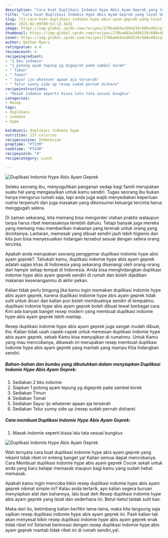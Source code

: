 ```yaml
---
description: "Cara buat Duplikasi Indomie Hype Abis Ayam Geprek yang lezat Untuk Jualan"
title: "Cara buat Duplikasi Indomie Hype Abis Ayam Geprek yang lezat Untuk Jualan"
slug: 711-cara-buat-duplikasi-indomie-hype-abis-ayam-geprek-yang-lezat-untuk-jualan
date: 2021-02-09T08:53:13.343Z
image: https://img-global.cpcdn.com/recipes/270ba603e2d04239/680x482cq70/duplikasi-indomie-hype-abis-ayam-geprek-foto-resep-utama.jpg
thumbnail: https://img-global.cpcdn.com/recipes/270ba603e2d04239/680x482cq70/duplikasi-indomie-hype-abis-ayam-geprek-foto-resep-utama.jpg
cover: https://img-global.cpcdn.com/recipes/270ba603e2d04239/680x482cq70/duplikasi-indomie-hype-abis-ayam-geprek-foto-resep-utama.jpg
author: Nathan Myers
ratingvalue: 4.4
reviewcount: 4
recipeingredient:
- "2 bks indomie"
- "1 potong ayam tepung yg digeprek pake sambel korek"
- " Timun"
- " Tomat"
- " Sayur ijo whatever apaan aja terserah"
- " Telur sunny side up resep sudah pernah dishare"
recipeinstructions:
- "Masak indomie seperti biasa lalu tata sesuai bungkus"
categories:
- Resep
tags:
- duplikasi
- indomie
- hype

katakunci: duplikasi indomie hype 
nutrition: 237 calories
recipecuisine: Indonesian
preptime: "PT23M"
cooktime: "PT43M"
recipeyield: "4"
recipecategory: Lunch

---
```



![Duplikasi Indomie Hype Abis Ayam Geprek](https://img-global.cpcdn.com/recipes/270ba603e2d04239/680x482cq70/duplikasi-indomie-hype-abis-ayam-geprek-foto-resep-utama.jpg)

Selaku seorang ibu, menyuguhkan panganan sedap bagi famili merupakan suatu hal yang mengasyikan untuk kamu sendiri. Tugas seorang ibu bukan hanya mengurus rumah saja, tapi anda juga wajib menyediakan keperluan nutrisi terpenuhi dan juga masakan yang dikonsumsi keluarga tercinta harus menggugah selera.

Di zaman  sekarang, kita memang bisa mengorder olahan praktis walaupun tanpa harus ribet memasaknya terlebih dahulu. Tetapi banyak juga mereka yang memang mau memberikan makanan yang terenak untuk orang yang dicintainya. Lantaran, memasak yang dibuat sendiri jauh lebih higienis dan kita pun bisa menyesuaikan hidangan tersebut sesuai dengan selera orang tercinta. 



Apakah anda merupakan seorang penggemar duplikasi indomie hype abis ayam geprek?. Tahukah kamu, duplikasi indomie hype abis ayam geprek adalah sajian khas di Indonesia yang sekarang disenangi oleh orang-orang dari hampir setiap tempat di Indonesia. Anda bisa menghidangkan duplikasi indomie hype abis ayam geprek sendiri di rumah dan boleh dijadikan makanan kesenanganmu di akhir pekan.

Kalian tidak perlu bingung jika kamu ingin memakan duplikasi indomie hype abis ayam geprek, karena duplikasi indomie hype abis ayam geprek tidak sulit untuk dicari dan kalian pun boleh membuatnya sendiri di tempatmu. duplikasi indomie hype abis ayam geprek boleh dibuat lewat berbagai cara. Kini ada banyak banget resep modern yang membuat duplikasi indomie hype abis ayam geprek lebih mantap.

Resep duplikasi indomie hype abis ayam geprek juga sangat mudah dibuat, lho. Kalian tidak usah capek-capek untuk memesan duplikasi indomie hype abis ayam geprek, sebab Kamu bisa menyajikan di rumahmu. Untuk Kamu yang mau mencobanya, dibawah ini merupakan resep membuat duplikasi indomie hype abis ayam geprek yang mantab yang mampu Kita hidangkan sendiri.

<!--inarticleads1-->

##### Bahan-bahan dan bumbu yang dibutuhkan dalam menyiapkan Duplikasi Indomie Hype Abis Ayam Geprek:

1. Sediakan 2 bks indomie
1. Siapkan 1 potong ayam tepung yg digeprek pake sambel korek
1. Sediakan  Timun
1. Sediakan  Tomat
1. Sediakan  Sayur ijo whatever apaan aja terserah
1. Sediakan  Telur sunny side up (resep sudah pernah dishare)




<!--inarticleads2-->

##### Cara membuat Duplikasi Indomie Hype Abis Ayam Geprek:

1. Masak indomie seperti biasa lalu tata sesuai bungkus
<img src="https://img-global.cpcdn.com/steps/728dfde310aaaf8f/160x128cq70/duplikasi-indomie-hype-abis-ayam-geprek-langkah-memasak-1-foto.jpg" alt="Duplikasi Indomie Hype Abis Ayam Geprek">



Wah ternyata cara buat duplikasi indomie hype abis ayam geprek yang nikamt tidak ribet ini enteng banget ya! Kalian semua dapat mencobanya. Cara Membuat duplikasi indomie hype abis ayam geprek Cocok sekali untuk anda yang baru belajar memasak maupun bagi kamu yang sudah hebat memasak.

Apakah kamu ingin mencoba bikin resep duplikasi indomie hype abis ayam geprek nikmat simple ini? Kalau anda tertarik, ayo kalian segera buruan menyiapkan alat dan bahannya, lalu buat deh Resep duplikasi indomie hype abis ayam geprek yang lezat dan sederhana ini. Betul-betul taidak sulit kan. 

Maka dari itu, ketimbang kalian berfikir lama-lama, maka kita langsung saja sajikan resep duplikasi indomie hype abis ayam geprek ini. Pasti kalian tak akan menyesal bikin resep duplikasi indomie hype abis ayam geprek enak tidak ribet ini! Selamat berkreasi dengan resep duplikasi indomie hype abis ayam geprek mantab tidak ribet ini di rumah sendiri,ya!.

